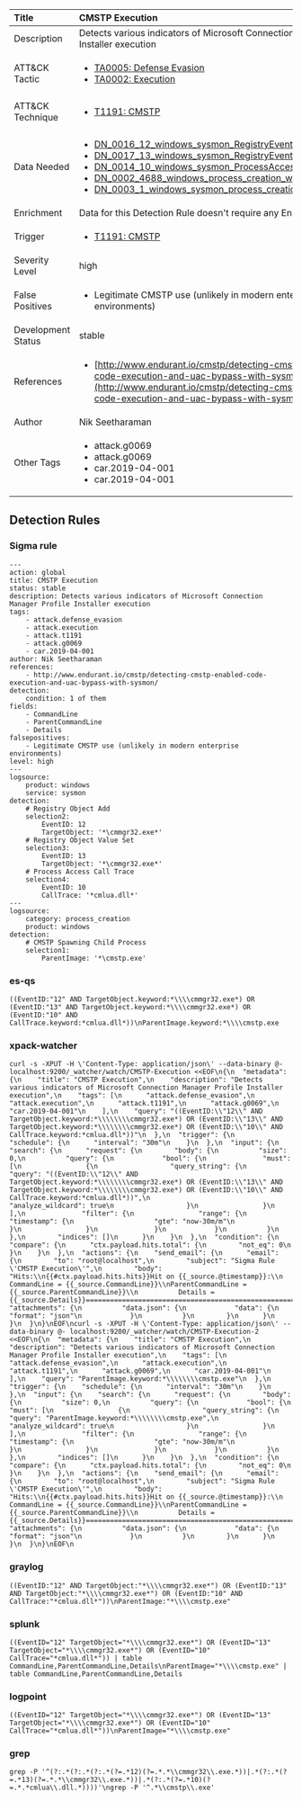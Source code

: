 | Title                | CMSTP Execution                                                                                                                                                 |
|:---------------------|:------------------------------------------------------------------------------------------------------------------------------------------------------------|
| Description          | Detects various indicators of Microsoft Connection Manager Profile Installer execution                                                                                                                                           |
| ATT&amp;CK Tactic    |  <ul><li>[TA0005: Defense Evasion](https://attack.mitre.org/tactics/TA0005)</li><li>[TA0002: Execution](https://attack.mitre.org/tactics/TA0002)</li></ul>  |
| ATT&amp;CK Technique | <ul><li>[T1191: CMSTP](https://attack.mitre.org/techniques/T1191)</li></ul>  |
| Data Needed          | <ul><li>[DN_0016_12_windows_sysmon_RegistryEvent](../Data_Needed/DN_0016_12_windows_sysmon_RegistryEvent.md)</li><li>[DN_0017_13_windows_sysmon_RegistryEvent](../Data_Needed/DN_0017_13_windows_sysmon_RegistryEvent.md)</li><li>[DN_0014_10_windows_sysmon_ProcessAccess](../Data_Needed/DN_0014_10_windows_sysmon_ProcessAccess.md)</li><li>[DN_0002_4688_windows_process_creation_with_commandline](../Data_Needed/DN_0002_4688_windows_process_creation_with_commandline.md)</li><li>[DN_0003_1_windows_sysmon_process_creation](../Data_Needed/DN_0003_1_windows_sysmon_process_creation.md)</li></ul>  |
| Enrichment           |  Data for this Detection Rule doesn't require any Enrichments.  |
| Trigger              | <ul><li>[T1191: CMSTP](../Triggers/T1191.md)</li></ul>  |
| Severity Level       | high |
| False Positives      | <ul><li>Legitimate CMSTP use (unlikely in modern enterprise environments)</li></ul>  |
| Development Status   | stable |
| References           | <ul><li>[http://www.endurant.io/cmstp/detecting-cmstp-enabled-code-execution-and-uac-bypass-with-sysmon/](http://www.endurant.io/cmstp/detecting-cmstp-enabled-code-execution-and-uac-bypass-with-sysmon/)</li></ul>  |
| Author               | Nik Seetharaman |
| Other Tags           | <ul><li>attack.g0069</li><li>attack.g0069</li><li>car.2019-04-001</li><li>car.2019-04-001</li></ul> | 

## Detection Rules

### Sigma rule

```
---
action: global
title: CMSTP Execution
status: stable
description: Detects various indicators of Microsoft Connection Manager Profile Installer execution
tags:
    - attack.defense_evasion
    - attack.execution
    - attack.t1191
    - attack.g0069
    - car.2019-04-001
author: Nik Seetharaman
references:
    - http://www.endurant.io/cmstp/detecting-cmstp-enabled-code-execution-and-uac-bypass-with-sysmon/
detection:
    condition: 1 of them
fields:
    - CommandLine
    - ParentCommandLine
    - Details
falsepositives:
    - Legitimate CMSTP use (unlikely in modern enterprise environments)
level: high
---
logsource:
    product: windows
    service: sysmon
detection:
    # Registry Object Add
    selection2:
        EventID: 12
        TargetObject: '*\cmmgr32.exe*'
    # Registry Object Value Set
    selection3:
        EventID: 13
        TargetObject: '*\cmmgr32.exe*'
    # Process Access Call Trace
    selection4:
        EventID: 10
        CallTrace: '*cmlua.dll*'
---
logsource:
    category: process_creation
    product: windows
detection:
    # CMSTP Spawning Child Process
    selection1:
        ParentImage: '*\cmstp.exe'
```





### es-qs
    
```
((EventID:"12" AND TargetObject.keyword:*\\\\cmmgr32.exe*) OR (EventID:"13" AND TargetObject.keyword:*\\\\cmmgr32.exe*) OR (EventID:"10" AND CallTrace.keyword:*cmlua.dll*))\nParentImage.keyword:*\\\\cmstp.exe
```


### xpack-watcher
    
```
curl -s -XPUT -H \'Content-Type: application/json\' --data-binary @- localhost:9200/_watcher/watch/CMSTP-Execution <<EOF\n{\n  "metadata": {\n    "title": "CMSTP Execution",\n    "description": "Detects various indicators of Microsoft Connection Manager Profile Installer execution",\n    "tags": [\n      "attack.defense_evasion",\n      "attack.execution",\n      "attack.t1191",\n      "attack.g0069",\n      "car.2019-04-001"\n    ],\n    "query": "((EventID:\\"12\\" AND TargetObject.keyword:*\\\\\\\\cmmgr32.exe*) OR (EventID:\\"13\\" AND TargetObject.keyword:*\\\\\\\\cmmgr32.exe*) OR (EventID:\\"10\\" AND CallTrace.keyword:*cmlua.dll*))"\n  },\n  "trigger": {\n    "schedule": {\n      "interval": "30m"\n    }\n  },\n  "input": {\n    "search": {\n      "request": {\n        "body": {\n          "size": 0,\n          "query": {\n            "bool": {\n              "must": [\n                {\n                  "query_string": {\n                    "query": "((EventID:\\"12\\" AND TargetObject.keyword:*\\\\\\\\cmmgr32.exe*) OR (EventID:\\"13\\" AND TargetObject.keyword:*\\\\\\\\cmmgr32.exe*) OR (EventID:\\"10\\" AND CallTrace.keyword:*cmlua.dll*))",\n                    "analyze_wildcard": true\n                  }\n                }\n              ],\n              "filter": {\n                "range": {\n                  "timestamp": {\n                    "gte": "now-30m/m"\n                  }\n                }\n              }\n            }\n          }\n        },\n        "indices": []\n      }\n    }\n  },\n  "condition": {\n    "compare": {\n      "ctx.payload.hits.total": {\n        "not_eq": 0\n      }\n    }\n  },\n  "actions": {\n    "send_email": {\n      "email": {\n        "to": "root@localhost",\n        "subject": "Sigma Rule \'CMSTP Execution\'",\n        "body": "Hits:\\n{{#ctx.payload.hits.hits}}Hit on {{_source.@timestamp}}:\\n      CommandLine = {{_source.CommandLine}}\\nParentCommandLine = {{_source.ParentCommandLine}}\\n          Details = {{_source.Details}}================================================================================\\n{{/ctx.payload.hits.hits}}",\n        "attachments": {\n          "data.json": {\n            "data": {\n              "format": "json"\n            }\n          }\n        }\n      }\n    }\n  }\n}\nEOF\ncurl -s -XPUT -H \'Content-Type: application/json\' --data-binary @- localhost:9200/_watcher/watch/CMSTP-Execution-2 <<EOF\n{\n  "metadata": {\n    "title": "CMSTP Execution",\n    "description": "Detects various indicators of Microsoft Connection Manager Profile Installer execution",\n    "tags": [\n      "attack.defense_evasion",\n      "attack.execution",\n      "attack.t1191",\n      "attack.g0069",\n      "car.2019-04-001"\n    ],\n    "query": "ParentImage.keyword:*\\\\\\\\cmstp.exe"\n  },\n  "trigger": {\n    "schedule": {\n      "interval": "30m"\n    }\n  },\n  "input": {\n    "search": {\n      "request": {\n        "body": {\n          "size": 0,\n          "query": {\n            "bool": {\n              "must": [\n                {\n                  "query_string": {\n                    "query": "ParentImage.keyword:*\\\\\\\\cmstp.exe",\n                    "analyze_wildcard": true\n                  }\n                }\n              ],\n              "filter": {\n                "range": {\n                  "timestamp": {\n                    "gte": "now-30m/m"\n                  }\n                }\n              }\n            }\n          }\n        },\n        "indices": []\n      }\n    }\n  },\n  "condition": {\n    "compare": {\n      "ctx.payload.hits.total": {\n        "not_eq": 0\n      }\n    }\n  },\n  "actions": {\n    "send_email": {\n      "email": {\n        "to": "root@localhost",\n        "subject": "Sigma Rule \'CMSTP Execution\'",\n        "body": "Hits:\\n{{#ctx.payload.hits.hits}}Hit on {{_source.@timestamp}}:\\n      CommandLine = {{_source.CommandLine}}\\nParentCommandLine = {{_source.ParentCommandLine}}\\n          Details = {{_source.Details}}================================================================================\\n{{/ctx.payload.hits.hits}}",\n        "attachments": {\n          "data.json": {\n            "data": {\n              "format": "json"\n            }\n          }\n        }\n      }\n    }\n  }\n}\nEOF\n
```


### graylog
    
```
((EventID:"12" AND TargetObject:"*\\\\cmmgr32.exe*") OR (EventID:"13" AND TargetObject:"*\\\\cmmgr32.exe*") OR (EventID:"10" AND CallTrace:"*cmlua.dll*"))\nParentImage:"*\\\\cmstp.exe"
```


### splunk
    
```
((EventID="12" TargetObject="*\\\\cmmgr32.exe*") OR (EventID="13" TargetObject="*\\\\cmmgr32.exe*") OR (EventID="10" CallTrace="*cmlua.dll*")) | table CommandLine,ParentCommandLine,Details\nParentImage="*\\\\cmstp.exe" | table CommandLine,ParentCommandLine,Details
```


### logpoint
    
```
((EventID="12" TargetObject="*\\\\cmmgr32.exe*") OR (EventID="13" TargetObject="*\\\\cmmgr32.exe*") OR (EventID="10" CallTrace="*cmlua.dll*"))\nParentImage="*\\\\cmstp.exe"
```


### grep
    
```
grep -P '^(?:.*(?:.*(?:.*(?=.*12)(?=.*.*\\cmmgr32\\.exe.*))|.*(?:.*(?=.*13)(?=.*.*\\cmmgr32\\.exe.*))|.*(?:.*(?=.*10)(?=.*.*cmlua\\.dll.*))))'\ngrep -P '^.*\\cmstp\\.exe'
```



